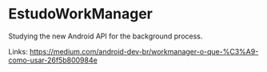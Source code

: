 # EstudoWorkManager
Studying the new Android API for the background process.

Links: https://medium.com/android-dev-br/workmanager-o-que-%C3%A9-como-usar-26f5b800984e
